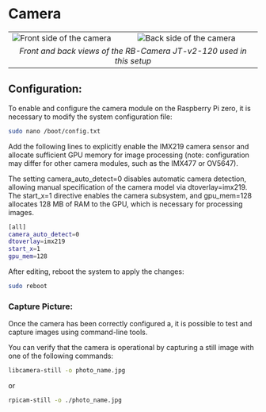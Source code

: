 # Camera

<table>
<tr>
  <td><img src="camera_front.jpg" alt="Front side of the camera"/></td>
  <td><img src="camera_back.jpg" alt="Back side of the camera"/></td>
</tr>
<tr>
  <td colspan="2" align="center"><em>Front and back views of the RB-Camera JT-v2-120 used in this setup</em></td>
</tr>
</table>


## Configuration:

To enable and configure the camera module on the Raspberry Pi zero, it is necessary to modify the system configuration file:

```bash
sudo nano /boot/config.txt
```
Add the following lines to explicitly enable the IMX219 camera sensor and allocate sufficient GPU memory for image processing (note: configuration may differ for other camera modules, such as the IMX477 or OV5647).

The setting camera_auto_detect=0 disables automatic camera detection, allowing manual specification of the camera model via dtoverlay=imx219. The start_x=1 directive enables the camera subsystem, and gpu_mem=128 allocates 128 MB of RAM to the GPU, which is necessary for processing images.

```bash
[all]
camera_auto_detect=0
dtoverlay=imx219
start_x=1
gpu_mem=128
```

After editing, reboot the system to apply the changes:

```bash
sudo reboot
```

### Capture Picture:
Once the camera has been correctly configured a, it is possible to test and capture images using command-line tools.

You can verify that the camera is operational by capturing a still image with one of the following commands:

```bash
libcamera-still -o photo_name.jpg
```
or
```bash
rpicam-still -o ./photo_name.jpg
```